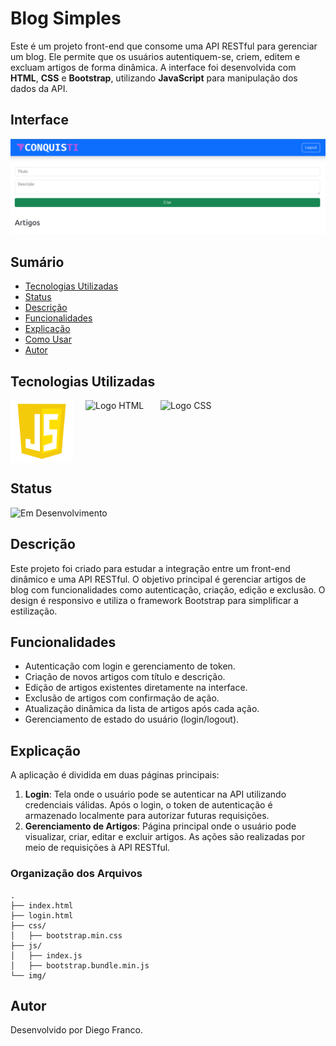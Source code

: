 # Blog Simples

Este é um projeto front-end que consome uma API RESTful para gerenciar um blog. Ele permite que os usuários autentiquem-se, criem, editem e excluam artigos de forma dinâmica. A interface foi desenvolvida com **HTML**, **CSS** e **Bootstrap**, utilizando **JavaScript** para manipulação dos dados da API.

## Interface

<div align="center">
  <img src="images/logo.png" alt="Imagem do Projeto" width="900">
</div>

## Sumário

- [Tecnologias Utilizadas](#tecnologias-utilizadas)
- [Status](#status)
- [Descrição](#descrição)
- [Funcionalidades](#funcionalidades)
- [Explicação](#explicação)
- [Como Usar](#como-usar)
- [Autor](#autor)

## Tecnologias Utilizadas

<div style="display: flex; flex-direction: row;">
  <div style="margin-right: 20px; display: flex; justify-content: flex-start;">
    <img src="images/js.png" alt="Logo JavaScript" width="100"/>
  </div>
  <div style="margin-right: 20px; display: flex; justify-content: flex-start;">
    <img src="img/html.png" alt="Logo HTML" width="100"/>
  </div>
  <div style="margin-right: 20px; display: flex; justify-content: flex-start;">
    <img src="img/css.png" alt="Logo CSS" width="100"/>
  </div>
</div>

## Status

![Em Desenvolvimento](http://img.shields.io/static/v1?label=STATUS&message=EM%20DESENVOLVIMENTO&color=RED&style=for-the-badge)

## Descrição

Este projeto foi criado para estudar a integração entre um front-end dinâmico e uma API RESTful. O objetivo principal é gerenciar artigos de blog com funcionalidades como autenticação, criação, edição e exclusão. O design é responsivo e utiliza o framework Bootstrap para simplificar a estilização.

## Funcionalidades

- Autenticação com login e gerenciamento de token.
- Criação de novos artigos com título e descrição.
- Edição de artigos existentes diretamente na interface.
- Exclusão de artigos com confirmação de ação.
- Atualização dinâmica da lista de artigos após cada ação.
- Gerenciamento de estado do usuário (login/logout).

## Explicação

A aplicação é dividida em duas páginas principais:

1. **Login**: Tela onde o usuário pode se autenticar na API utilizando credenciais válidas. Após o login, o token de autenticação é armazenado localmente para autorizar futuras requisições.
2. **Gerenciamento de Artigos**: Página principal onde o usuário pode visualizar, criar, editar e excluir artigos. As ações são realizadas por meio de requisições à API RESTful.

### Organização dos Arquivos

```plaintext
.
├── index.html
├── login.html
├── css/
│   ├── bootstrap.min.css
├── js/
│   ├── index.js
│   ├── bootstrap.bundle.min.js
└── img/
```

<!-- Usuario teste
teste@example.com
123456 -->

## Autor

Desenvolvido por Diego Franco.

<!--

5 Dicas para Melhorar o Desempenho de seu Código em JavaScript

Escrever código JavaScript eficiente é essencial para garantir uma boa performance em suas aplicações. Aqui estão cinco dicas práticas: 1) Use let e const adequadamente para evitar problemas com variáveis globais. 2) Reduza a complexidade utilizando funções puras e evitando loops desnecessários. 3) Prefira métodos como map, filter e reduce para manipular arrays de forma funcional. 4) Minimize manipulações diretas no DOM, pois elas podem ser custosas. 5) Use ferramentas como Webpack para otimizar seu código. Aplique essas práticas e veja sua aplicação rodar de forma mais eficiente!

---

O Que São APIs RESTful e Por Que Usá-las?

APIs RESTful são interfaces que permitem a comunicação entre diferentes sistemas usando os princípios REST (Representational State Transfer). Elas são amplamente utilizadas para conectar aplicativos front-end e back-end de maneira eficiente. Uma API bem construída segue práticas como usar verbos HTTP corretamente, organizar endpoints de forma intuitiva e retornar respostas claras e concisas. Se você está desenvolvendo sistemas modernos, entender e implementar APIs RESTful é essencial para criar aplicações escaláveis e modulares.

---

Como Escolher o Melhor Framework Front-End?

A escolha do framework front-end certo pode ser um desafio para desenvolvedores. React, Angular e Vue.js são os mais populares, mas cada um tem características distintas. React é ideal para projetos que exigem flexibilidade e alta personalização. Angular oferece uma solução completa, incluindo ferramentas para desenvolvimento de ponta a ponta. Vue.js é leve, fácil de aprender e perfeito para iniciantes. Antes de decidir, avalie o escopo do projeto, o tamanho da equipe e o nível de experiência em JavaScript. A escolha certa pode acelerar o desenvolvimento e melhorar a manutenção do código.

---

Introdução ao Git: Controle de Versão para Equipes de Desenvolvimento

Git é uma ferramenta essencial para gerenciar versões de código em equipes de desenvolvimento. Ele permite rastrear mudanças, colaborar de forma eficaz e evitar conflitos entre programadores. Com comandos simples como git init, git add e git commit, você pode criar repositórios e gerenciar alterações locais. Para trabalho em equipe, serviços como GitHub ou GitLab facilitam a hospedagem de repositórios remotos e o uso de pull requests para revisar e integrar código. Aprender Git é um passo fundamental para qualquer programador que deseje colaborar em projetos profissionais.

-->
